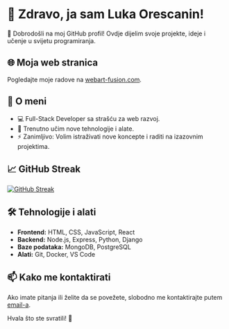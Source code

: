 # 👋 Zdravo, ja sam Luka Orescanin!

🎉 Dobrodošli na moj GitHub profil! Ovdje dijelim svoje projekte, ideje i učenje u svijetu programiranja.

## 🌐 Moja web stranica

Pogledajte moje radove na [webart-fusion.com](https://webart-fusion.com).

## 🚀 O meni

- 💻 Full-Stack Developer sa strašću za web razvoj.
- 🌱 Trenutno učim nove tehnologije i alate.
- ⚡ Zanimljivo: Volim istraživati nove koncepte i raditi na izazovnim projektima.

## 📈 GitHub Streak

[![GitHub Streak](https://streak-stats.demolab.com?user=lukaorescanin&theme=dark&mode=weekly)](https://git.io/streak-stats)

## 🛠️ Tehnologije i alati

- **Frontend:** HTML, CSS, JavaScript, React
- **Backend:** Node.js, Express, Python, Django
- **Baze podataka:** MongoDB, PostgreSQL
- **Alati:** Git, Docker, VS Code

## 📫 Kako me kontaktirati

Ako imate pitanja ili želite da se povežete, slobodno me kontaktirajte putem [email-a](mailto:webartfusion7@gmail.com).

Hvala što ste svratili! 🚀
